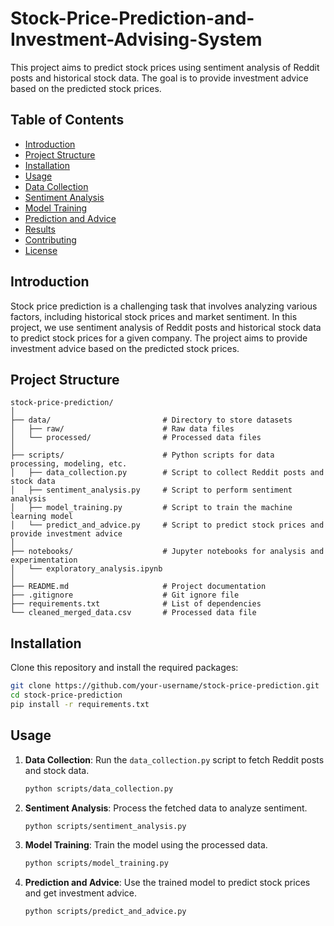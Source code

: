# Stock-Price-Prediction-and-Investment-Advising-System

This project aims to predict stock prices using sentiment analysis of Reddit posts and historical stock data. The goal is to provide investment advice based on the predicted stock prices.

## Table of Contents

- [Introduction](#introduction)
- [Project Structure](#project-structure)
- [Installation](#installation)
- [Usage](#usage)
- [Data Collection](#data-collection)
- [Sentiment Analysis](#sentiment-analysis)
- [Model Training](#model-training)
- [Prediction and Advice](#prediction-and-advice)
- [Results](#results)
- [Contributing](#contributing)
- [License](#license)

## Introduction

Stock price prediction is a challenging task that involves analyzing various factors, including historical stock prices and market sentiment. In this project, we use sentiment analysis of Reddit posts and historical stock data to predict stock prices for a given company. The project aims to provide investment advice based on the predicted stock prices.

## Project Structure

```plaintext
stock-price-prediction/
│
├── data/                         # Directory to store datasets
│   ├── raw/                      # Raw data files
│   └── processed/                # Processed data files
│
├── scripts/                      # Python scripts for data processing, modeling, etc.
│   ├── data_collection.py        # Script to collect Reddit posts and stock data
│   ├── sentiment_analysis.py     # Script to perform sentiment analysis
│   ├── model_training.py         # Script to train the machine learning model
│   └── predict_and_advice.py     # Script to predict stock prices and provide investment advice
│
├── notebooks/                    # Jupyter notebooks for analysis and experimentation
│   └── exploratory_analysis.ipynb
│
├── README.md                     # Project documentation
├── .gitignore                    # Git ignore file
├── requirements.txt              # List of dependencies
└── cleaned_merged_data.csv       # Processed data file
```
## Installation

Clone this repository and install the required packages:

```bash
git clone https://github.com/your-username/stock-price-prediction.git
cd stock-price-prediction
pip install -r requirements.txt
```
## Usage

1. **Data Collection**: Run the `data_collection.py` script to fetch Reddit posts and stock data.
 
   ```bash
   python scripts/data_collection.py
   
2. **Sentiment Analysis**: Process the fetched data to analyze sentiment.
   
   ```bash
   python scripts/sentiment_analysis.py

3. **Model Training**: Train the model using the processed data.

   ```bash
   python scripts/model_training.py

4. **Prediction and Advice**: Use the trained model to predict stock prices and get investment advice.

   ```bash
   python scripts/predict_and_advice.py


